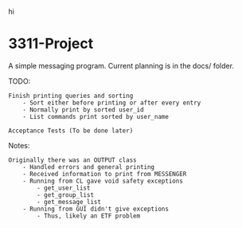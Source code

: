 hi
# 3311-Project

A simple messaging program. Current planning is in the docs/ folder.

TODO:

	Finish printing queries and sorting
		- Sort either before printing or after every entry
		- Normally print by sorted user_id
		- List commands print sorted by user_name

	Acceptance Tests (To be done later)

Notes:

	Originally there was an OUTPUT class
		- Handled errors and general printing
		- Received information to print from MESSENGER
		- Running from CL gave void safety exceptions
			- get_user_list
			- get_group_list
			- get_message_list
		- Running from GUI didn't give exceptions
			- Thus, likely an ETF problem
